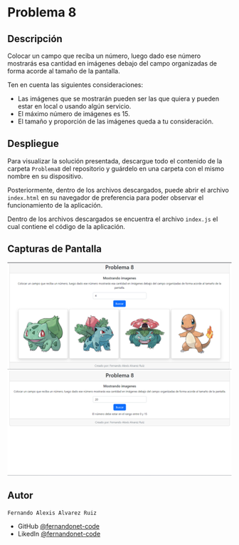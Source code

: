 
# Problema 8

## Descripción

Colocar un campo que reciba un número, luego dado ese número mostrarás esa cantidad en imágenes debajo del campo organizadas de forma acorde al tamaño de la pantalla.

Ten en cuenta las siguientes consideraciones:
- Las imágenes que se mostrarán pueden ser las que quiera y pueden estar en local o usando algún servicio.
- El máximo número de imágenes es 15.
- El tamaño y proporción de las imágenes queda a tu consideración.

## Despliegue

Para visualizar la solución presentada, descargue todo el contenido de la carpeta `Problema8` del repositorio y guárdelo en una carpeta con el mismo nombre en su dispositivo.

Posteriormente, dentro de los archivos descargados, puede abrir el archivo `index.html` en su navegador de preferencia para poder observar el funcionamiento de la aplicación.

Dentro de los archivos descargados se encuentra el archivo `index.js` el cual contiene el código de la aplicación.

## Capturas de Pantalla

![Screenshot1](https://github.com/fernandonet-code/PruebaTecnicaAVE/blob/main/Problema8/Screenshots/1.png)
![Screenshot2](https://github.com/fernandonet-code/PruebaTecnicaAVE/blob/main/Problema8/Screenshots/2.png)


## Autor

    Fernando Alexis Alvarez Ruiz
- GitHub [@fernandonet-code](https://github.com/fernandonet-code)
- LikedIn [@fernandonet-code](https://www.linkedin.com/in/fernandonet-code/)


